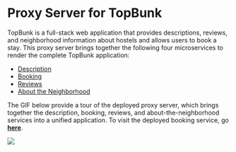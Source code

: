 # Proxy Server for TopBunk
TopBunk is a full-stack web application that provides descriptions, reviews, and neighborhood information about hostels and allows users to book a stay. This proxy server brings together the following four microservices to render the complete TopBunk application:
- [Description](https://github.com/TopBunkNYC/Description)
- [Booking](https://github.com/TopBunkNYC/Booking)
- [Reviews](https://github.com/TopBunkNYC/Reviews)
- [About the Neighborhood](https://github.com/TopBunkNYC/Neighborhood)

The GIF below provide a tour of the deployed proxy server, which brings together the description, booking, reviews, and about-the-neighborhood services into a unified application. To visit the deployed booking service, go **[here](http://18.218.35.42/listings?id=92921)**.

<img src="https://imgur.com/XqY7aWR.gif" >
